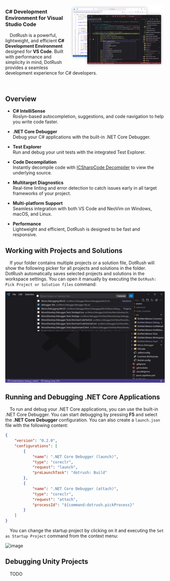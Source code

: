 <img align="right" width="60%" src="assets/preview.png" style="padding: 2% 0% 0% 2%"/>

### C# Development Environment for Visual Studio Code
&emsp;DotRush is a powerful, lightweight, and efficient **C# Development Environment** designed for **VS Code**. Built with performance and simplicity in mind, DotRush provides a seamless development experience for C# developers.

<br clear="right"/>

## Overview

- **C# IntelliSense** </br>
Roslyn-based autocompletion, suggestions, and code navigation to help you write code faster.

- **.NET Core Debugger** </br>
Debug your C# applications with the built-in .NET Core Debugger.

- **Test Explorer** </br>
Run and debug your unit tests with the integrated Test Explorer.

- **Code Decompilation** </br>
Instantly decompile code with [ICSharpCode Decompiler](https://github.com/icsharpcode/ILSpy/) to view the underlying source.

- **Multitarget Diagnostics** </br>
Real-time linting and error detection to catch issues early in all target frameworks of your project.

- **Multi-platform Support** </br>
Seamless integration with both VS Code and NeoVim on Windows, macOS, and Linux.

- **Performance** </br>
Lightweight and efficient, DotRush is designed to be fast and responsive.


## Working with Projects and Solutions
&emsp;If your folder contains multiple projects or a solution file, DotRush will show the following picker for all projects and solutions in the folder. DotRush automatically saves selected projects and solutions in the workspace settings. You can open it manually by executing the `DotRush: Pick Project or Solution files` command:

![image](https://github.com/JaneySprings/DotRush/raw/main/assets/image1.jpg)


## Running and Debugging .NET Core Applications
&emsp;To run and debug your .NET Core applications, you can use the built-in .NET Core Debugger. You can start debugging by pressing **F5** and select the **.NET Core Debugger** configuration. You can also create a `launch.json` file with the following content:

```json
{
    "version": "0.2.0",
    "configurations": [
        {
            "name": ".NET Core Debugger (launch)",
            "type": "coreclr",
            "request": "launch",
            "preLaunchTask": "dotrush: Build"
        },
        {
            "name": ".NET Core Debugger (attach)",
            "type": "coreclr",
            "request": "attach",
            "processId": "${command:dotrush.pickProcess}"
        }
    ]
}
```
&emsp;You can change the startup project by clicking on it and executing the `Set as Startup Project` command from the context menu:

![image](https://github.com/JaneySprings/DotRush/raw/main/assets/image2.jpg)


## Debugging Unity Projects
&emsp;TODO